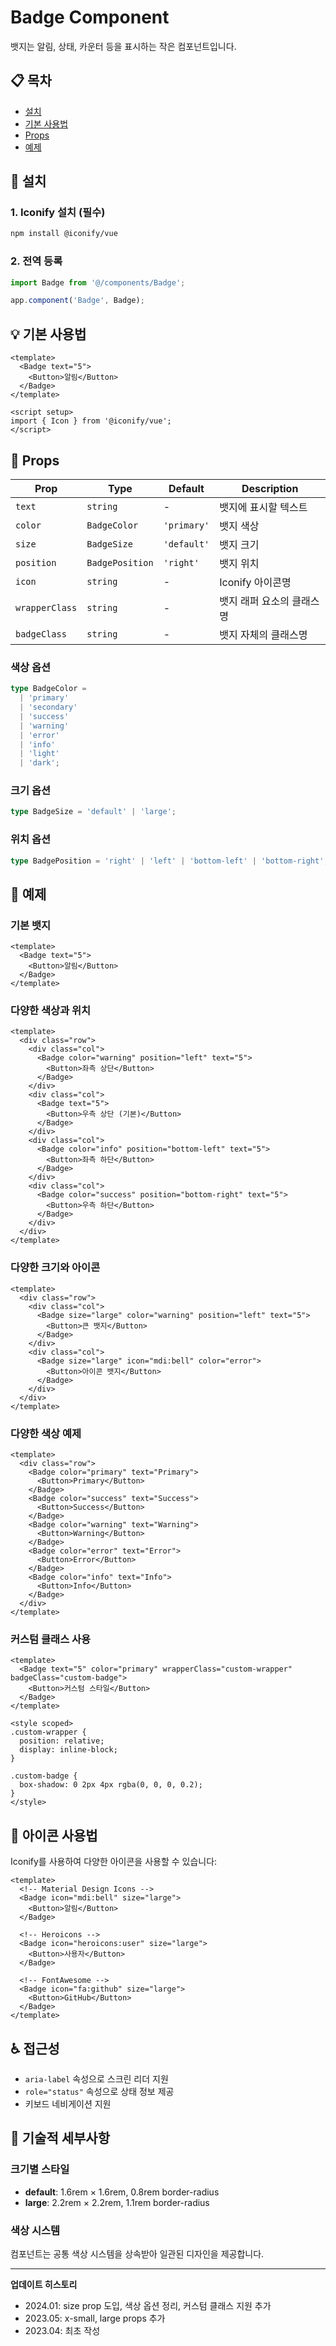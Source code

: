 # Badge Component

뱃지는 알림, 상태, 카운터 등을 표시하는 작은 컴포넌트입니다.

## 📋 목차

- [설치](#설치)
- [기본 사용법](#기본-사용법)
- [Props](#props)
- [예제](#예제)

## 🚀 설치

### 1. Iconify 설치 (필수)

```bash
npm install @iconify/vue
```

### 2. 전역 등록

```typescript
import Badge from '@/components/Badge';

app.component('Badge', Badge);
```

## 💡 기본 사용법

```vue
<template>
  <Badge text="5">
    <Button>알림</Button>
  </Badge>
</template>

<script setup>
import { Icon } from '@iconify/vue';
</script>
```

## 📝 Props

| Prop           | Type            | Default     | Description               |
| -------------- | --------------- | ----------- | ------------------------- |
| `text`         | `string`        | -           | 뱃지에 표시할 텍스트      |
| `color`        | `BadgeColor`    | `'primary'` | 뱃지 색상                 |
| `size`         | `BadgeSize`     | `'default'` | 뱃지 크기                 |
| `position`     | `BadgePosition` | `'right'`   | 뱃지 위치                 |
| `icon`         | `string`        | -           | Iconify 아이콘명          |
| `wrapperClass` | `string`        | -           | 뱃지 래퍼 요소의 클래스명 |
| `badgeClass`   | `string`        | -           | 뱃지 자체의 클래스명      |

### 색상 옵션

```typescript
type BadgeColor =
  | 'primary'
  | 'secondary'
  | 'success'
  | 'warning'
  | 'error'
  | 'info'
  | 'light'
  | 'dark';
```

### 크기 옵션

```typescript
type BadgeSize = 'default' | 'large';
```

### 위치 옵션

```typescript
type BadgePosition = 'right' | 'left' | 'bottom-left' | 'bottom-right';
```

## 🎨 예제

### 기본 뱃지

```vue
<template>
  <Badge text="5">
    <Button>알림</Button>
  </Badge>
</template>
```

### 다양한 색상과 위치

```vue
<template>
  <div class="row">
    <div class="col">
      <Badge color="warning" position="left" text="5">
        <Button>좌측 상단</Button>
      </Badge>
    </div>
    <div class="col">
      <Badge text="5">
        <Button>우측 상단 (기본)</Button>
      </Badge>
    </div>
    <div class="col">
      <Badge color="info" position="bottom-left" text="5">
        <Button>좌측 하단</Button>
      </Badge>
    </div>
    <div class="col">
      <Badge color="success" position="bottom-right" text="5">
        <Button>우측 하단</Button>
      </Badge>
    </div>
  </div>
</template>
```

### 다양한 크기와 아이콘

```vue
<template>
  <div class="row">
    <div class="col">
      <Badge size="large" color="warning" position="left" text="5">
        <Button>큰 뱃지</Button>
      </Badge>
    </div>
    <div class="col">
      <Badge size="large" icon="mdi:bell" color="error">
        <Button>아이콘 뱃지</Button>
      </Badge>
    </div>
  </div>
</template>
```

### 다양한 색상 예제

```vue
<template>
  <div class="row">
    <Badge color="primary" text="Primary">
      <Button>Primary</Button>
    </Badge>
    <Badge color="success" text="Success">
      <Button>Success</Button>
    </Badge>
    <Badge color="warning" text="Warning">
      <Button>Warning</Button>
    </Badge>
    <Badge color="error" text="Error">
      <Button>Error</Button>
    </Badge>
    <Badge color="info" text="Info">
      <Button>Info</Button>
    </Badge>
  </div>
</template>
```

### 커스텀 클래스 사용

```vue
<template>
  <Badge text="5" color="primary" wrapperClass="custom-wrapper" badgeClass="custom-badge">
    <Button>커스텀 스타일</Button>
  </Badge>
</template>

<style scoped>
.custom-wrapper {
  position: relative;
  display: inline-block;
}

.custom-badge {
  box-shadow: 0 2px 4px rgba(0, 0, 0, 0.2);
}
</style>
```

## 🎯 아이콘 사용법

Iconify를 사용하여 다양한 아이콘을 사용할 수 있습니다:

```vue
<template>
  <!-- Material Design Icons -->
  <Badge icon="mdi:bell" size="large">
    <Button>알림</Button>
  </Badge>

  <!-- Heroicons -->
  <Badge icon="heroicons:user" size="large">
    <Button>사용자</Button>
  </Badge>

  <!-- FontAwesome -->
  <Badge icon="fa:github" size="large">
    <Button>GitHub</Button>
  </Badge>
</template>
```

## ♿ 접근성

- `aria-label` 속성으로 스크린 리더 지원
- `role="status"` 속성으로 상태 정보 제공
- 키보드 네비게이션 지원

## 🔧 기술적 세부사항

### 크기별 스타일

- **default**: 1.6rem × 1.6rem, 0.8rem border-radius
- **large**: 2.2rem × 2.2rem, 1.1rem border-radius

### 색상 시스템

컴포넌트는 공통 색상 시스템을 상속받아 일관된 디자인을 제공합니다.

---

**업데이트 히스토리**

- 2024.01: size prop 도입, 색상 옵션 정리, 커스텀 클래스 지원 추가
- 2023.05: x-small, large props 추가
- 2023.04: 최초 작성

